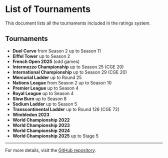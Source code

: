 # List of Tournaments

This document lists all the tournaments included in the ratings system.

## Tournaments

- **Duel Curve** from Season 2 up to Season 11
- **Eiffel Tower** up to Season 2
- **French Open 2025** (odd games)
- **Intermezzo Championship** up to Season 25 (CGE 20)
- **International Championship** up to Season 29 (CGE 20)
- **Mercurial Ladder** up to Round 25
- **Nations League** from Season 2 up to Season 10
- **Premier League** up to Season 4
- **Royal League** up to Season 4
- **Slow Burn** up to Season 8
- **Sodium Ladder** up to Season 5
- **Transcontinental Ladder** up to Round 126 (CGE 72)
- **Wimbledon 2023**
- **World Championship 2022**
- **World Championship 2023**
- **World Championship 2024**
- **World Championship 2025** up to Stage 5

---

For more details, visit the [GitHub repository](https://github.com/ausberg/tta_ratings_dev).
